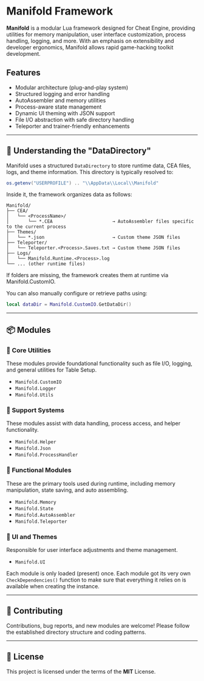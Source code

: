 # Manifold Framework

**Manifold** is a modular Lua framework designed for Cheat Engine, providing utilities for memory manipulation, user interface customization, process handling, logging, and more. With an emphasis on extensibility and developer ergonomics, Manifold allows rapid game-hacking toolkit development.

## Features

- Modular architecture (plug-and-play system)
- Structured logging and error handling
- AutoAssembler and memory utilities
- Process-aware state management
- Dynamic UI theming with JSON support
- File I/O abstraction with safe directory handling
- Teleporter and trainer-friendly enhancements

---

## 📁 Understanding the "DataDirectory"

Manifold uses a structured `DataDirectory` to store runtime data, CEA files, logs, and theme information. This directory is typically resolved to:
```lua
os.getenv("USERPROFILE") .. "\\AppData\\Local\\Manifold"
```
Inside it, the framework organizes data as follows:
```
Manifold/
├── CEA/
│   └── <ProcessName>/
│       └── *.CEA                      → AutoAssembler files specific to the current process
├── Themes/
│   └── *.json                         → Custom theme JSON files
├── Teleporter/
│   └── Teleporter.<Process>.Saves.txt → Custom theme JSON files
├── Logs/
│   └── Manifold.Runtime.<Process>.log
└── ... (other runtime files)
```
If folders are missing, the framework creates them at runtime via Manifold.CustomIO.

You can also manually configure or retrieve paths using:
```lua
local dataDir = Manifold.CustomIO.GetDataDir()
```

---

## 📦 Modules

### 🔧 Core Utilities
These modules provide foundational functionality such as file I/O, logging, and general utilities for Table Setup.

- `Manifold.CustomIO`
- `Manifold.Logger`
- `Manifold.Utils`

### 🧰 Support Systems
These modules assist with data handling, process access, and helper functionality.

- `Manifold.Helper`
- `Manifold.Json`
- `Manifold.ProcessHandler`

### 🧠 Functional Modules
These are the primary tools used during runtime, including memory manipulation, state saving, and auto assembling.

- `Manifold.Memory`
- `Manifold.State`
- `Manifold.AutoAssembler`
- `Manifold.Teleporter`

### 🎨 UI and Themes
Responsible for user interface adjustments and theme management.

- `Manifold.UI`

Each module is only loaded (present) once. Each module got its very own `CheckDependencies()` function to make sure that everything it relies on is available when creating the instance.

---

## 🤝 Contributing

Contributions, bug reports, and new modules are welcome! Please follow the established directory structure and coding patterns.

---

## 📜 License

This project is licensed under the terms of the **MIT** License.
